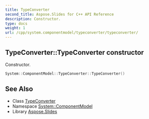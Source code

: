 ```yaml
---
title: TypeConverter
second_title: Aspose.Slides for C++ API Reference
description: Constructor.
type: docs
weight: 1
url: /cpp/system.componentmodel/typeconverter/typeconverter/
---
```

## TypeConverter::TypeConverter constructor


Constructor.

```cpp
System::ComponentModel::TypeConverter::TypeConverter()
```

## See Also

* Class [TypeConverter](../)
* Namespace [System::ComponentModel](../../)
* Library [Aspose.Slides](../../../)
